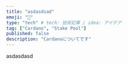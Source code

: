 ```yaml
---
title: "asdasdsad"
emoji: "🐙"
type: "tech" # tech: 技術記事 / idea: アイデア
tag: ["Cardano", "Stake Pool"]
published: false
description: "Cardanoについてです"
---
```

asdasdasd